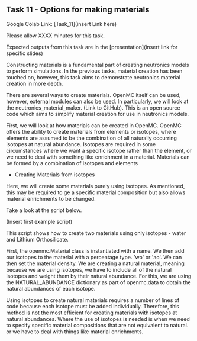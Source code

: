 
## <a name="task10"></a>Task 11 - Options for making materials

Google Colab Link: [Task_11](insert Link here)

Please allow XXXX minutes for this task.

Expected outputs from this task are in the [presentation](insert link for specific slides)

Constructing materials is a fundamental part of creating neutronics models to perform simulations. In the previous tasks, material creation has been touched on, however, this task aims to demonstrate neutronics material creation in more depth.

There are several ways to create materials. OpenMC itself can be used, however, external modules can also be used. In particularly, we will look at the neutronics_material_maker. (Link to GitHub). This is an open source code which aims to simplify material creation for use in neutronics models.

First, we will look at how materials can be created in OpenMC. OpenMC offers the ability to create materials from elements or isotopes, where elements are assumed to be the combination of all naturally occurring isotopes at natural abundance. Isotopes are required in some circumstances where we want a specific isotope rather than the element, or we need to deal with something like enrichment in a material.
Materials can be formed by a combination of isotopes and elements

- Creating Materials from isotopes

Here, we will create some materials purely using isotopes. As mentioned, this may be required to ge a specific material composition but also allows material enrichments to be changed.

Take a look at the script below.

(Insert first example script)

This script shows how to create two materials using only isotopes - water and Lithium Orthosilicate.

First, the openmc.Material class is instantiated with a name.
We then add our isotopes to the material with a percentage type. 'wo' or 'ao'.
We can then set the material density.
We are creating a natural material, meaning because we are using isotopes, we have to include all of the natural isotopes and weight them by their natural abundance.
For this, we are using the NATURAL_ABUNDANCE dictionary as part of openmc.data to obtain the natural abundances of each isotope.

Using isotopes to create natural materials requires a number of lines of code because each isotope must be added individually.
Therefore, this method is not the most efficient for creating materials with isotopes at natural abundances.
Where the use of isotopes is needed is when we need to specify specific material compositions that are not equivalent to natural.
or we have to deal with things like material enrichments.